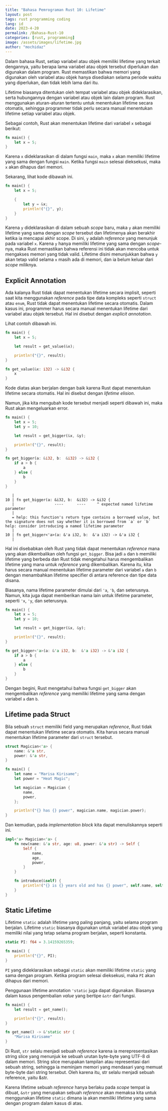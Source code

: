 ```yaml
---
title: "Bahasa Pemrograman Rust 10: Lifetime"
layout: post
tags: rust programming coding
lang: id
date: 2023-4-20
permalink: /Bahasa-Rust-10
categories: [rust, programming]
image: /assets/images/lifetime.jpg
author: "mochidaz"
---
```


Dalam bahasa Rust, setiap variabel atau objek memiliki lifetime yang terkait dengannya, yaitu berapa lama variabel atau objek tersebut diperlukan dan digunakan dalam program. Rust memastikan bahwa memori yang digunakan oleh variabel atau objek hanya disediakan selama periode waktu yang diperlukan, dan tidak lebih lama dari itu.

Lifetime biasanya ditentukan oleh tempat variabel atau objek dideklarasikan, serta hubungannya dengan variabel atau objek lain dalam program. Rust menggunakan aturan-aturan tertentu untuk menentukan lifetime secara otomatis, sehingga programmer tidak perlu secara manual menentukan lifetime setiap variabel atau objek.

Sebagai contoh, Rust akan menentukan lifetime dari variabel `x` sebagai berikut:

```rust
fn main() {
    let x = 5;
}
```

Karena `x` dideklarasikan di dalam fungsi `main`, maka `x` akan memiliki lifetime yang sama dengan fungsi `main`. Ketika fungsi `main` selesai dieksekusi, maka `x` akan dihapus dari memori.

Sekarang, lihat kode dibawah ini.

```rust
fn main() {
    let x = 5;

    {
        let y = &x;
        println!("{}", y);
    }
}
```

Karena `y` dideklarasikan di dalam sebuah *scope* baru, maka `y` akan memiliki lifetime yang sama dengan *scope* tersebut dan lifetimenya akan berakhir ketika ia mencapai akhir scope. Di sini, `y` adalah *reference* yang menunjuk pada variabel `x`. Karena `y` hanya memiliki lifetime yang sama dengan *scope*-nya, maka Rust memastikan bahwa referensi ini tidak akan mencoba untuk mengakses memori yang tidak valid. Lifetime disini menunjukkan bahwa `y` akan tetap valid selama `x` masih ada di memori, dan ia belum keluar dari *scope* miliknya.

## Explicit Annotation

Ada kalanya Rust tidak dapat menentukan lifetime secara implisit, seperti saat kita menggunakan *reference* pada tipe data kompleks seperti `struct` atau `enum`, Rust tidak dapat menentukan lifetime secara otomatis. Dalam kasus ini, programmer harus secara manual menentukan lifetime dari variabel atau objek tersebut. Hal ini disebut dengan *explicit annotation*.

Lihat contoh dibawah ini.

```rust
fn main() {
    let x = 5;

    let result = get_value(&x);

    println!("{}", result);
}

fn get_value(&x: i32) -> &i32 {
    x
}

```

Kode diatas akan berjalan dengan baik karena Rust dapat menentukan lifetime secara otomatis. Hal ini disebut dengan *lifetime elision*. 

Namun, jika kita mengubah kode tersebut menjadi seperti dibawah ini, maka Rust akan mengeluarkan error.

```rust
fn main() {
    let x = 5;
    let y = 10;

    let result = get_bigger(&x, &y);

    println!("{}", result);
}

fn get_bigger(a: &i32, b:  &i32) -> &i32 {
    if a > b {
        a
    } else {
        b
    }
}
```

```
   |
10 | fn get_bigger(a: &i32, b:  &i32) -> &i32 {
   |                  ----      ----     ^ expected named lifetime parameter
   |
   = help: this function's return type contains a borrowed value, but the signature does not say whether it is borrowed from `a` or `b`
help: consider introducing a named lifetime parameter
   |
10 | fn get_bigger<'a>(a: &'a i32, b:  &'a i32) -> &'a i32 {
   |     
```

Hal ini disebabkan oleh Rust yang tidak dapat menentukan *reference* mana yang akan dikembalikan oleh fungsi `get_bigger`. Bisa jadi `a` dan `b` memiliki lifetime yang berbeda dan Rust tidak mengetahui harus mengembalikan lifetime yang mana untuk *reference* yang dikembalikan. Karena itu, kita harus secara manual menentukan lifetime parameter dari variabel `a` dan `b` dengan menambahkan lifetime specifier di antara reference dan tipe data disana.

Biasanya, nama lifetime parameter dimulai dari `'a`, `'b`, dan seterusnya. Namun, kita juga dapat memberikan nama lain untuk lifetime parameter, seperti `'x`, `'y`, dan seterusnya.

```rust
fn main() {
    let x = 5;
    let y = 10;

    let result = get_bigger(&x, &y);

    println!("{}", result);
}

fn get_bigger<'a>(a: &'a i32, b:  &'a i32) -> &'a i32 {
    if a > b {
        a
    } else {
        b
    }
}
```

Dengan begini, Rust mengetahui bahwa fungsi `get_bigger` akan mengembalikan *reference* yang memiliki lifetime yang sama dengan variabel `a` dan `b`.

## Lifetime pada Struct

Bila sebuah `struct` memiliki field yang merupakan *reference*, Rust tidak dapat menentukan lifetime secara otomatis. Kita harus secara manual menentukan lifetime parameter dari `struct` tersebut.

```rust
struct Magician<'a> {
    name: &'a str,
    power: &'a str,
}

fn main() {
    let name = "Marisa Kirisame";
    let power = "Heat Magic";

    let magician = Magician {
        name,
        power,
    };

    println!("{} has {} power", magician.name, magician.power);
}
```

Dan kemudian, pada *implementation block* kita dapat menuliskannya seperti ini.

```rust
impl<'a> Magician<'a> {
    fn new(name: &'a str, age: u8, power: &'a str) -> Self {
        Self {
            name,
            age,
            power,
        }
    }

    fn introduce(&self) {
        println!("{} is {} years old and has {} power", self.name, self.age, self.power);
    }
}
```

## Static Lifetime

Lifetime `static` adalah lifetime yang paling panjang, yaitu selama program berjalan. Lifetime `static` biasanya digunakan untuk variabel atau objek yang memiliki nilai yang tetap selama program berjalan, seperti konstanta.

```rust
static PI: f64 = 3.14159265359;

fn main() {
    println!("{}", PI);
}
```

`PI` yang dideklarasikan sebagai `static` akan memiliki lifetime `static` yang sama dengan program. Ketika program selesai dieksekusi, maka `PI` akan dihapus dari memori.

Penggunaan lifetime annotation `'static` juga dapat digunakan. Biasanya dalam kasus pengembalian *value* yang bertipe `&str` dari fungsi.

```rust
fn main() {
    let result = get_name();

    println!("{}", result);
}

fn get_name() -> &'static str {
    "Marisa Kirisame"
}
```

Di Rust, `str` selalu menjadi sebuah *reference* karena ia merepresentasikan string slice yang menunjuk ke sebuah urutan byte-byte yang UTF-8 di dalam memori. String slice merupakan tampilan atau representasi dari sebuah string, sehingga ia meminjam memori yang mendasari yang memuat byte-byte dari string tersebut. Oleh karena itu, str selalu menjadi sebuah reference, yaitu &str.

Karena lifetime sebuah *reference* hanya berlaku pada *scope* tempat ia dibuat, `&str` yang merupakan sebuah *reference* akan memaksa kita untuk menggunakan lifetime `static` dimana ia akan memiliki lifetime yang sama dengan program dalam kasus di atas.